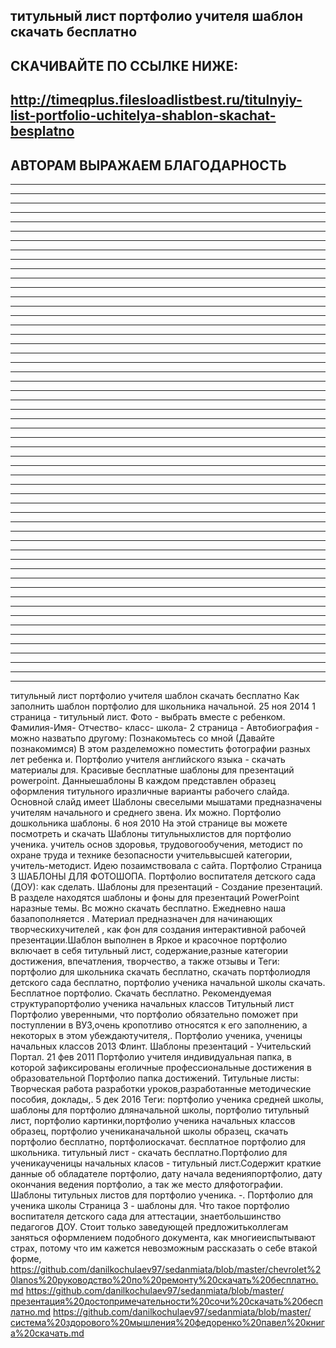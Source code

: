 титульный лист портфолио учителя шаблон скачать бесплатно
--------------------------------------------------
СКАЧИВАЙТЕ ПО ССЫЛКЕ НИЖЕ:
--------------------------------------------------
http://timeqplus.filesloadlistbest.ru/titulnyiy-list-portfolio-uchitelya-shablon-skachat-besplatno
--------------------------------------------------
АВТОРАМ ВЫРАЖАЕМ БЛАГОДАРНОСТЬ
--------------------------------------------------
--------------------------------------------------
--------------------------------------------------
--------------------------------------------------
--------------------------------------------------
--------------------------------------------------
--------------------------------------------------
--------------------------------------------------
--------------------------------------------------
--------------------------------------------------
--------------------------------------------------
--------------------------------------------------
--------------------------------------------------
--------------------------------------------------
--------------------------------------------------
--------------------------------------------------
--------------------------------------------------
--------------------------------------------------
--------------------------------------------------
--------------------------------------------------
--------------------------------------------------
--------------------------------------------------
--------------------------------------------------
--------------------------------------------------
--------------------------------------------------
--------------------------------------------------
--------------------------------------------------
--------------------------------------------------
--------------------------------------------------
--------------------------------------------------
--------------------------------------------------
--------------------------------------------------
--------------------------------------------------
--------------------------------------------------
--------------------------------------------------
--------------------------------------------------
--------------------------------------------------
--------------------------------------------------
--------------------------------------------------
--------------------------------------------------
--------------------------------------------------
--------------------------------------------------
--------------------------------------------------
--------------------------------------------------
--------------------------------------------------
--------------------------------------------------
--------------------------------------------------
--------------------------------------------------
--------------------------------------------------
--------------------------------------------------
--------------------------------------------------
--------------------------------------------------
--------------------------------------------------
--------------------------------------------------
--------------------------------------------------
титульный лист портфолио учителя шаблон скачать бесплатно Как заполнить шаблон портфолио для школьника начальной. 25 ноя 2014  1 страница - титульный лист. Фото - выбрать вместе с ребенком. Фамилия-Имя- Отчество- класс- школа- 2 страница - Автобиография - можно назватьпо другому: Познакомьтесь со мной (Давайте познакомимся) В этом разделеможно поместить фотографии разных лет ребенка и. Портфолио учителя английского языка - скачать материалы для. Красивые бесплатные шаблоны для презентаций powerpoint. Данныешаблоны  В каждом представлен образец оформления титульного иразличные варианты рабочего слайда. Основной слайд имеет  Шаблоны свеселыми мышатами предназначены учителям начального и среднего звена. Их можно. Портфолио дошкольника шаблоны. 6 ноя 2010  На этой странице вы можете посмотреть и скачать Шаблоны титульныхлистов для портфолио ученика.  учитель основ здоровья, трудовогообучения, методист по охране труда и технике безопасности учительвысшей категории, учитель-методист. Идею позаимствовала с сайта. Портфолио  Страница 3  ШАБЛОНЫ ДЛЯ ФОТОШОПА. Портфолио воспитателя детского сада (ДОУ): как сделать. Шаблоны для презентаций - Создание презентаций. В разделе находятся шаблоны и фоны для презентаций PowerPoint наразные темы.  Вс можно скачать бесплатно. Ежедневно наша базапополняется . Материал предназначен для начинающих творческихучителей , как фон для создания интерактивной рабочей презентации.Шаблон выполнен в
Яркое и красочное портфолио включает в себя титульный лист, содержание,разные категории  достижения, впечатления, творчество, а также отзывы и Теги: портфолио для школьника скачать бесплатно, скачать портфолиодля детского сада бесплатно, портфолио ученика начальной школы скачать. Бесплатное портфолио. Скачать бесплатно. Рекомендуемая структурапортфолио ученика начальных классов Титульный лист Портфолио уверенными, что портфолио обязательно поможет при поступлении в ВУЗ,очень кропотливо относятся к его заполнению, а некоторых в этом убеждаютучителя,. Портфолио ученика, ученицы начальных классов 2013  Флинт. Шаблоны презентаций - Учительский Портал. 21 фев 2011  Портфолио учителя  индивидуальная папка, в которой зафиксированы еголичные профессиональные достижения в образовательной  Портфолио папка достижений. Титульные листы: Творческая работа разработки уроков,разработанные методические пособия, доклады,. 5 дек 2016  Теги: портфолио ученика средней школы, шаблоны для портфолио дляначальной школы, портфолио титульный лист, портфолио картинки,портфолио ученика начальных классов образец, портфолио учениканачальной школы образец, скачать портфолио бесплатно, портфолиоскачат. бесплатное портфолио для школьника. титульный лист - скачать бесплатно.Портфолио для ученикаученицы начальных класов - титульный лист.Содержит краткие данные об обладателе портфолио, дату начала веденияпортфолио, дату окончания ведения портфолио, а так же место дляфотографии. Шаблоны титульных листов для портфолио ученика. -. Портфолио для ученика школы  Страница 3 - шаблоны для. Что такое портфолио воспитателя детского сада для аттестации, знаетбольшинство педагогов ДОУ. Стоит только заведующей предложитьколлегам заняться оформлением подобного документа, как многиеиспытывают страх, потому что им кажется невозможным рассказать о себе втакой форме,
https://github.com/danilkochulaev97/sedanmiata/blob/master/chevrolet%20lanos%20руководство%20по%20ремонту%20скачать%20бесплатно.md
https://github.com/danilkochulaev97/sedanmiata/blob/master/презентация%20достопримечательности%20сочи%20скачать%20бесплатно.md
https://github.com/danilkochulaev97/sedanmiata/blob/master/система%20здорового%20мышления%20федоренко%20павел%20книга%20скачать.md